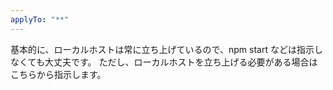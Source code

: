 ```yaml
---
applyTo: "**"
---
```


基本的に、ローカルホストは常に立ち上げているので、npm start などは指示しなくても大丈夫です。
ただし、ローカルホストを立ち上げる必要がある場合はこちらから指示します。

